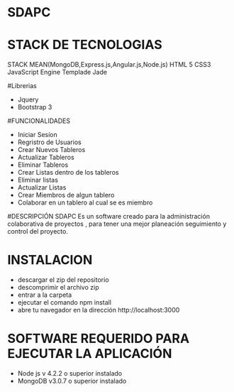# SDAPC
# STACK DE TECNOLOGIAS
STACK MEAN(MongoDB,Express.js,Angular.js,Node.js)
HTML 5
CSS3
JavaScript
Engine Templade Jade

#Librerias
- Jquery
- Bootstrap 3

#FUNCIONALIDADES

- Iniciar Sesíon
- Regristro de Usuarios
- Crear Nuevos Tableros
- Actualizar Tableros
- Eliminar Tableros
- Crear Listas dentro de los tableros
- Eliminar listas
- Actualizar Listas
- Crear Miembros de algun tablero
- Colaborar en un tablero al cual se es miembro

#DESCRIPCIÓN
SDAPC
Es un software creado para la administración colaborativa de  proyectos , para tener una mejor planeación seguimiento y control del
proyecto.

# INSTALACION
- descargar el zip del repositorio
- descomprimir el archivo zip
- entrar a la carpeta 
- ejecutar el comando npm install
- abre tu navegador en la dirección http://localhost:3000

# SOFTWARE REQUERIDO PARA EJECUTAR LA APLICACIÓN
- Node js v 4.2.2 o superior instalado
- MongoDB v3.0.7 o superior instalado



